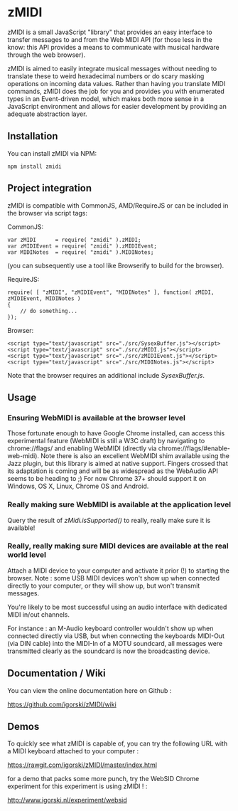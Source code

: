 # zMIDI

zMIDI is a small JavaScript "library" that provides an easy interface to transfer messages to and from the Web MIDI API
(for those less in the know: this API provides a means to communicate with musical hardware through the web browser).

zMIDI is aimed to easily integrate musical messages without needing to translate these to weird hexadecimal numbers or do
scary masking operations on incoming data values. Rather than having you translate MIDI commands, zMIDI does the job
for you and provides you with enumerated types in an Event-driven model, which makes both more sense in a JavaScript
environment and allows for easier development by providing an adequate abstraction layer.

## Installation

You can install zMIDI via NPM:

    npm install zmidi

## Project integration

zMIDI is compatible with CommonJS, AMD/RequireJS or can be included in the browser via script tags:

CommonJS:

    var zMIDI      = require( "zmidi" ).zMIDI;
    var zMIDIEvent = require( "zmidi" ).zMIDIEvent;
    var MIDINotes  = require( "zmidi" ).MIDINotes;

(you can subsequently use a tool like Browserify to build for the browser).

RequireJS:

    require( [ "zMIDI", "zMIDIEvent", "MIDINotes" ], function( zMIDI, zMIDIEvent, MIDINotes )
    {
        // do something...
    });

Browser:

    <script type="text/javascript" src="./src/SysexBuffer.js"></script>
    <script type="text/javascript" src="./src/zMIDI.js"></script>
    <script type="text/javascript" src="./src/zMIDIEvent.js"></script>
    <script type="text/javascript" src="./src/MIDINotes.js"></script>

Note that the browser requires an additional include _SysexBuffer.js_.

## Usage

### Ensuring WebMIDI is available at the browser level

Those fortunate enough to have Google Chrome installed, can access this experimental feature (WebMIDI is still a W3C draft)
by navigating to chrome://flags/ and enabling WebMIDI (directly via chrome://flags/#enable-web-midi). Note there is also
an excellent WebMIDI shim available using the Jazz plugin, but this library is aimed at native support. Fingers crossed
that its adaptation is coming and will be as widespread as the WebAudio API seems to be heading to ;) For now Chrome 37+
should support it on Windows, OS X, Linux, Chrome OS and Android.

### Really making sure WebMIDI is available at the application level

Query the result of _zMidi.isSupported()_ to really, really make sure it is available!

### Really, really making sure MIDI devices are available at the real world level

Attach a MIDI device to your computer and activate it prior (!) to starting the browser. Note : some USB MIDI devices
won't show up when connected directly to your computer, or they will show up, but won't transmit messages.

You're likely to be most successful using an audio interface with dedicated MIDI in/out channels.

For instance : an M-Audio keyboard controller wouldn't show up when connected directly via USB, but when connecting the keyboards MIDI-Out (via DIN cable) into the MIDI-In of a MOTU soundcard, all messages were transmitted clearly as the soundcard is now the broadcasting device.

## Documentation / Wiki

You can view the online documentation here on Github :

https://github.com/igorski/zMIDI/wiki

## Demos

To quickly see what zMIDI is capable of, you can try the following URL with a MIDI keyboard attached to your computer :
 
https://rawgit.com/igorski/zMIDI/master/index.html

for a demo that packs some more punch, try the WebSID Chrome experiment for this experiment is using zMIDI ! :

http://www.igorski.nl/experiment/websid
